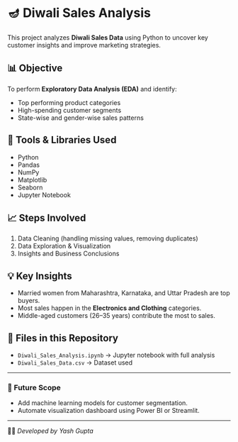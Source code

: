 # 🪔 Diwali Sales Analysis

This project analyzes **Diwali Sales Data** using Python to uncover key customer insights and improve marketing strategies.

## 📊 Objective
To perform **Exploratory Data Analysis (EDA)** and identify:
- Top performing product categories
- High-spending customer segments
- State-wise and gender-wise sales patterns

## 🧰 Tools & Libraries Used
- Python
- Pandas
- NumPy
- Matplotlib
- Seaborn
- Jupyter Notebook

## 📈 Steps Involved
1. Data Cleaning (handling missing values, removing duplicates)
2. Data Exploration & Visualization
3. Insights and Business Conclusions

## 💡 Key Insights
- Married women from Maharashtra, Karnataka, and Uttar Pradesh are top buyers.
- Most sales happen in the **Electronics and Clothing** categories.
- Middle-aged customers (26–35 years) contribute the most to sales.

## 📁 Files in this Repository
- `Diwali_Sales_Analysis.ipynb` → Jupyter notebook with full analysis  
- `Diwali_Sales_Data.csv` → Dataset used  

---

### 🚀 Future Scope
- Add machine learning models for customer segmentation.
- Automate visualization dashboard using Power BI or Streamlit.

---

👨‍💻 *Developed by Yash Gupta*  
